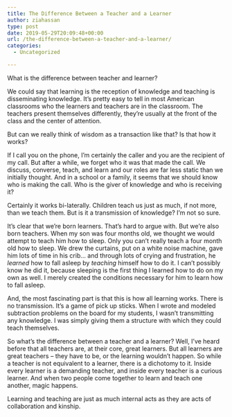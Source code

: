 ```yaml
---
title: The Difference Between a Teacher and a Learner
author: ziahassan
type: post
date: 2019-05-29T20:09:48+00:00
url: /the-difference-between-a-teacher-and-a-learner/
categories:
  - Uncategorized

---
```

What is the difference between teacher and learner?

We could say that learning is the reception of knowledge and teaching is disseminating knowledge. It’s pretty easy to tell in most American classrooms who the learners and teachers are in the classroom. The teachers present themselves differently, they’re usually at the front of the class and the center of attention. 

But can we really think of wisdom as a transaction like that? Is that how it works?

If I call you on the phone, I’m certainly the caller and you are the recipient of my call. But after a while, we forget who it was that made the call. We discuss, converse, teach, and learn and our roles are far less static than we initially thought. And in a school or a family, it seems that we should know who is making the call. Who is the giver of knowledge and who is receiving it? 

Certainly it works bi-laterally. Children teach us just as much, if not more, than we teach them. But is it a transmission of knowledge? I’m not so sure.

It’s clear that we’re born learners. That’s hard to argue with. But we’re also born teachers. When my son was four months old, we thought we would attempt to teach him how to sleep. Only you can’t really teach a four month old how to sleep. We drew the curtains, put on a white noise machine, gave him lots of time in his crib… and through lots of crying and frustration, he _learned_ how to fall asleep by _teaching_ himself how to do it. I can’t possibly know he did it, because sleeping is the first thing I learned how to do on my own as well. I merely created the conditions necessary for him to learn how to fall asleep. 

And, the most fascinating part is that this is how all learning works. There is no transmission. It’s a game of pick up sticks. When I wrote and modeled subtraction problems on the board for my students, I wasn’t transmitting any knowledge. I was simply giving them a structure with which they could teach themselves. 

So what’s the difference between a teacher and a learner? Well, I’ve heard before that all teachers are, at their core, great learners. But all learners are great teachers &#8211; they have to be, or the learning wouldn’t happen. So while a teacher is not equivalent to a learner, there is a dichotomy to it. Inside every learner is a demanding teacher, and inside every teacher is a curious learner. And when two people come together to learn and teach one another, magic happens.

Learning and teaching are just as much internal acts as they are acts of collaboration and kinship.